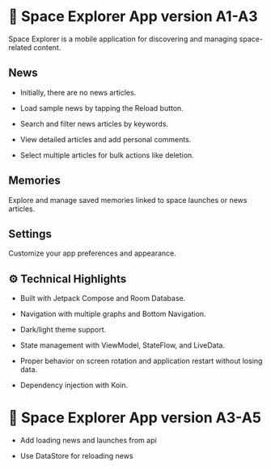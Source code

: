 # 🚀 Space Explorer App version A1-A3
Space Explorer is a mobile application for discovering and managing space-related content.

## News

- Initially, there are no news articles.

- Load sample news by tapping the Reload button.

- Search and filter news articles by keywords.

- View detailed articles and add personal comments.

- Select multiple articles for bulk actions like deletion.

## Memories
Explore and manage saved memories linked to space launches or news articles.

## Settings
Customize your app preferences and appearance.

## ⚙️ Technical Highlights

- Built with Jetpack Compose and Room Database.

- Navigation with multiple graphs and Bottom Navigation.

- Dark/light theme support.

- State management with ViewModel, StateFlow, and LiveData.

- Proper behavior on screen rotation and application restart without losing data.

- Dependency injection with Koin.

# 🚀 Space Explorer App version A3-A5

- Add loading news and launches from api

- Use DataStore for reloading news

